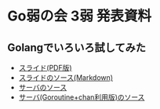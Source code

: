 # Go弱の会 3弱 発表資料

## Golangでいろいろ試してみた

* [スライド(PDF版)](./slide.pdf)
* [スライドのソース(Markdown)](./src/md/slide.md)
* [サーバのソース](./twstream/twstream.go)
* [サーバ(Goroutine+chan利用版)のソース](./twstream/twstream.go)
